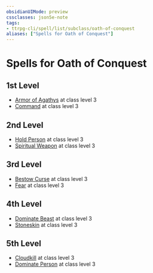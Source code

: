 ```yaml
---
obsidianUIMode: preview
cssclasses: json5e-note
tags:
- ttrpg-cli/spell/list/subclass/oath-of-conquest
aliases: ["Spells for Oath of Conquest"]
---
```

# Spells for Oath of Conquest

## 1st Level

- [Armor of Agathys](armor-of-agathys "PHB") at class level 3
- [Command](command "PHB") at class level 3

## 2nd Level

- [Hold Person](hold-person "PHB") at class level 3
- [Spiritual Weapon](spiritual-weapon "PHB") at class level 3

## 3rd Level

- [Bestow Curse](bestow-curse "PHB") at class level 3
- [Fear](fear "PHB") at class level 3

## 4th Level

- [Dominate Beast](dominate-beast "PHB") at class level 3
- [Stoneskin](stoneskin "PHB") at class level 3

## 5th Level

- [Cloudkill](cloudkill "PHB") at class level 3
- [Dominate Person](dominate-person "PHB") at class level 3